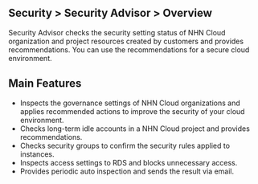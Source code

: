 ## Security > Security Advisor > Overview

Security Advisor checks the security setting status of NHN Cloud organization and project resources created by customers and provides recommendations. You can use the recommendations for a secure cloud environment.

## Main Features
* Inspects the governance settings of NHN Cloud organizations and applies recommended actions to improve the security of your cloud environment.
* Checks long-term idle accounts in a NHN Cloud project and provides recommendations.
* Checks security groups to confirm the security rules applied to instances.
* Inspects access settings to RDS and blocks unnecessary access.
* Provides periodic auto inspection and sends the result via email.


